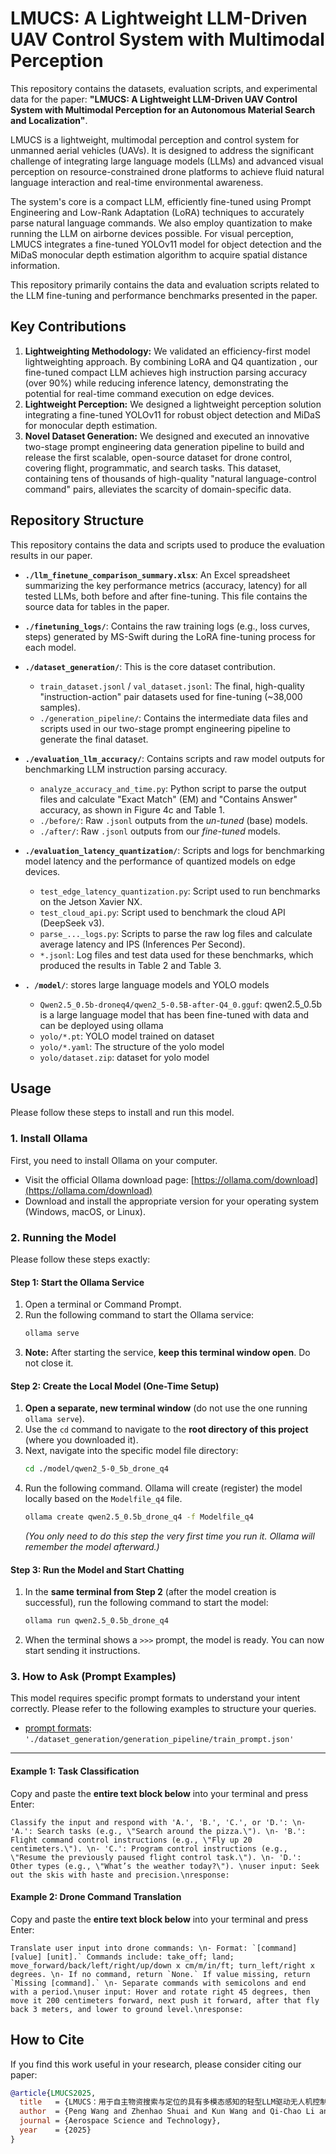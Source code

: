 # LMUCS: A Lightweight LLM-Driven UAV Control System with Multimodal Perception

This repository contains the datasets, evaluation scripts, and experimental data for the paper: **"LMUCS: A Lightweight LLM-Driven UAV Control System with Multimodal Perception for an Autonomous Material Search and Localization"**.

LMUCS is a lightweight, multimodal perception and control system for unmanned aerial vehicles (UAVs). It is designed to address the significant challenge of integrating large language models (LLMs) and advanced visual perception on resource-constrained drone platforms to achieve fluid natural language interaction and real-time environmental awareness.

The system's core is a compact LLM, efficiently fine-tuned using Prompt Engineering and Low-Rank Adaptation (LoRA) techniques to accurately parse natural language commands. We also employ quantization to make running the LLM on airborne devices possible. For visual perception, LMUCS integrates a fine-tuned YOLOv11 model for object detection and the MiDaS monocular depth estimation algorithm to acquire spatial distance information.

This repository primarily contains the data and evaluation scripts related to the LLM fine-tuning and performance benchmarks presented in the paper.

## Key Contributions
1.  **Lightweighting Methodology:** We validated an efficiency-first model lightweighting approach. By combining LoRA  and Q4 quantization , our fine-tuned compact LLM achieves high instruction parsing accuracy (over 90%) while reducing inference latency, demonstrating the potential for real-time command execution on edge devices.
2.  **Lightweight Perception:** We designed a lightweight perception solution integrating a fine-tuned YOLOv11 for robust object detection and MiDaS for monocular depth estimation.
3.  **Novel Dataset Generation:** We designed and executed an innovative two-stage prompt engineering data generation pipeline to build and release the first scalable, open-source dataset for drone control, covering flight, programmatic, and search tasks. This dataset, containing tens of thousands of high-quality "natural language-control command" pairs, alleviates the scarcity of domain-specific data.

## Repository Structure

This repository contains the data and scripts used to produce the evaluation results in our paper.

* **`./llm_finetune_comparison_summary.xlsx`**: An Excel spreadsheet summarizing the key performance metrics (accuracy, latency) for all tested LLMs, both before and after fine-tuning. This file contains the source data for tables in the paper.


* **`./finetuning_logs/`**: Contains the raw training logs (e.g., loss curves, steps) generated by MS-Swift during the LoRA fine-tuning process for each model.

* **`./dataset_generation/`**: This is the core dataset contribution.
    * `train_dataset.jsonl` / `val_dataset.jsonl`: The final, high-quality "instruction-action" pair datasets used for fine-tuning (~38,000 samples).
    * `./generation_pipeline/`: Contains the intermediate data files and scripts used in our two-stage prompt engineering pipeline to generate the final dataset.

* **`./evaluation_llm_accuracy/`**: Contains scripts and raw model outputs for benchmarking LLM instruction parsing accuracy.
    * `analyze_accuracy_and_time.py`: Python script to parse the output files and calculate "Exact Match" (EM) and "Contains Answer" accuracy, as shown in Figure 4c and Table 1.
    * `./before/`: Raw `.jsonl` outputs from the *un-tuned* (base) models.
    * `./after/`: Raw `.jsonl` outputs from our *fine-tuned* models.

* **`./evaluation_latency_quantization/`**: Scripts and logs for benchmarking model latency and the performance of quantized models on edge devices.
    * `test_edge_latency_quantization.py`: Script used to run benchmarks on the Jetson Xavier NX.
    * `test_cloud_api.py`: Script used to benchmark the cloud API (DeepSeek v3).
    * `parse_..._logs.py`: Scripts to parse the raw log files and calculate average latency and IPS (Inferences Per Second).
    * `*.jsonl`: Log files and test data used for these benchmarks, which produced the results in Table 2  and Table 3.

* **`. /model/`**: stores large language models and YOLO models
    * `Qwen2.5_0.5b-droneq4/qwen2_5-0.5B-after-Q4_0.gguf`: qwen2.5_0.5b is a large language model that has been fine-tuned with data and can be deployed using ollama
    * `yolo/*.pt`: YOLO model trained on dataset
    * `yolo/*.yaml`: The structure of the yolo model
    * `yolo/dataset.zip`: dataset for yolo model


## Usage

Please follow these steps to install and run this model.

### 1\. Install Ollama

First, you need to install Ollama on your computer.

  * Visit the official Ollama download page: [https://ollama.com/download](https://ollama.com/download)
  * Download and install the appropriate version for your operating system (Windows, macOS, or Linux).

### 2\. Running the Model

Please follow these steps exactly:

#### Step 1: Start the Ollama Service

1.  Open a terminal or Command Prompt.
2.  Run the following command to start the Ollama service:
    ```bash
    ollama serve
    ```
3.  **Note:** After starting the service, **keep this terminal window open**. Do not close it.

#### Step 2: Create the Local Model (One-Time Setup)

1.  **Open a separate, new terminal window** (do not use the one running `ollama serve`).
2.  Use the `cd` command to navigate to the **root directory of this project** (where you downloaded it).
3.  Next, navigate into the specific model file directory:
    ```bash
    cd ./model/qwen2_5-0_5b_drone_q4
    ```
4.  Run the following command. Ollama will create (register) the model locally based on the `Modelfile_q4` file.
    ```bash
    ollama create qwen2.5_0.5b_drone_q4 -f Modelfile_q4
    ```
    *(You only need to do this step the very first time you run it. Ollama will remember the model afterward.)*

#### Step 3: Run the Model and Start Chatting

1.  In the **same terminal from Step 2** (after the model creation is successful), run the following command to start the model:
    ```bash
    ollama run qwen2.5_0.5b_drone_q4
    ```
2.  When the terminal shows a `>>>` prompt, the model is ready. You can now start sending it instructions.

### 3\. How to Ask (Prompt Examples)

This model requires specific prompt formats to understand your intent correctly. Please refer to the following examples to structure your queries.

- [prompt formats](./dataset_generation/generation_pipeline/train_prompt.json): `'./dataset_generation/generation_pipeline/train_prompt.json'`

-----

#### Example 1: Task Classification

Copy and paste the **entire text block below** into your terminal and press Enter:

```
Classify the input and respond with 'A.', 'B.', 'C.', or 'D.': \n- 'A.': Search tasks (e.g., \"Search around the pizza.\"). \n- 'B.': Flight command control instructions (e.g., \"Fly up 20 centimeters.\"). \n- 'C.': Program control instructions (e.g., \"Resume the previously paused flight control task.\"). \n- 'D.': Other types (e.g., \"What’s the weather today?\"). \nuser input: Seek out the skis with haste and precision.\nresponse:
```

#### Example 2: Drone Command Translation

Copy and paste the **entire text block below** into your terminal and press Enter:

```
Translate user input into drone commands: \n- Format: `[command] [value] [unit].` Commands include: take_off; land; move_forward/back/left/right/up/down x cm/m/in/ft; turn_left/right x degrees. \n- If no command, return `None.` If value missing, return `Missing [command].` \n- Separate commands with semicolons and end with a period.\nuser input: Hover and rotate right 45 degrees, then move it 200 centimeters forward, next push it forward, after that fly back 3 meters, and lower to ground level.\nresponse:
```


## How to Cite

If you find this work useful in your research, please consider citing our paper:

```bibtex
@article{LMUCS2025,
  title   = {LMUCS：用于自主物资搜索与定位的具有多模态感知的轻型LLM驱动无人机控制系统 (LMUCS: A Lightweight LLM-Driven UAV Control System with Multimodal Perception for Autonomous Material Search and Localization)},
  author  = {Peng Wang and Zhenhao Shuai and Kun Wang and Qi-Chao Li and Jian-Wei Shuai and Fang-Fu Ye},
  journal = {Aerospace Science and Technology},
  year    = {2025}
}